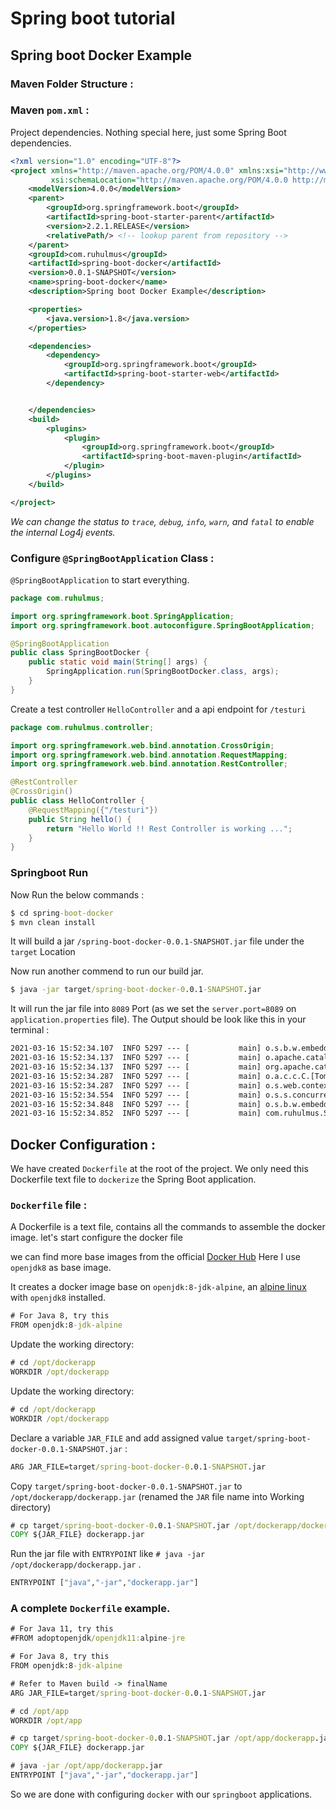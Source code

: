 # Spring boot tutorial

## Spring boot Docker Example

### Maven Folder Structure :


### Maven `pom.xml` :
Project dependencies. Nothing special here, just some Spring Boot dependencies.

```xml
<?xml version="1.0" encoding="UTF-8"?>
<project xmlns="http://maven.apache.org/POM/4.0.0" xmlns:xsi="http://www.w3.org/2001/XMLSchema-instance"
         xsi:schemaLocation="http://maven.apache.org/POM/4.0.0 http://maven.apache.org/xsd/maven-4.0.0.xsd">
    <modelVersion>4.0.0</modelVersion>
    <parent>
        <groupId>org.springframework.boot</groupId>
        <artifactId>spring-boot-starter-parent</artifactId>
        <version>2.2.1.RELEASE</version>
        <relativePath/> <!-- lookup parent from repository -->
    </parent>
    <groupId>com.ruhulmus</groupId>
    <artifactId>spring-boot-docker</artifactId>
    <version>0.0.1-SNAPSHOT</version>
    <name>spring-boot-docker</name>
    <description>Spring boot Docker Example</description>

    <properties>
        <java.version>1.8</java.version>
    </properties>

    <dependencies>
        <dependency>
            <groupId>org.springframework.boot</groupId>
            <artifactId>spring-boot-starter-web</artifactId>
        </dependency>


    </dependencies>
    <build>
        <plugins>
            <plugin>
                <groupId>org.springframework.boot</groupId>
                <artifactId>spring-boot-maven-plugin</artifactId>
            </plugin>
        </plugins>
    </build>

</project>
```
 
*We can change the status to `trace`, `debug`, `info`, `warn`,  and `fatal` to enable the internal Log4j events.*

### Configure `@SpringBootApplication` Class :
`@SpringBootApplication` to start everything.

```java
package com.ruhulmus;

import org.springframework.boot.SpringApplication;
import org.springframework.boot.autoconfigure.SpringBootApplication;

@SpringBootApplication
public class SpringBootDocker {
    public static void main(String[] args) {
        SpringApplication.run(SpringBootDocker.class, args);
    }
}
```

Create a test controller `HelloController` and a api endpoint for `/testuri` 

```java
package com.ruhulmus.controller;

import org.springframework.web.bind.annotation.CrossOrigin;
import org.springframework.web.bind.annotation.RequestMapping;
import org.springframework.web.bind.annotation.RestController;

@RestController
@CrossOrigin()
public class HelloController {
    @RequestMapping({"/testuri"})
    public String hello() {
        return "Hello World !! Rest Controller is working ...";
    }
}
```

### **Springboot Run**
Now Run the below commands :

```cmd
$ cd spring-boot-docker
$ mvn clean install
```
It will build a jar `/spring-boot-docker-0.0.1-SNAPSHOT.jar` file under the `target` Location

Now run another commend to run our build jar.
```cmd
$ java -jar target/spring-boot-docker-0.0.1-SNAPSHOT.jar
```
It will run the jar file into `8089` Port (as we set the `server.port=8089` on `application.properties` file). The Output should be look like this in your terminal :
```cmd
2021-03-16 15:52:34.107  INFO 5297 --- [           main] o.s.b.w.embedded.tomcat.TomcatWebServer  : Tomcat initialized with port(s): 8089 (http)
2021-03-16 15:52:34.137  INFO 5297 --- [           main] o.apache.catalina.core.StandardService   : Starting service [Tomcat]
2021-03-16 15:52:34.137  INFO 5297 --- [           main] org.apache.catalina.core.StandardEngine  : Starting Servlet engine: [Apache Tomcat/9.0.27]
2021-03-16 15:52:34.287  INFO 5297 --- [           main] o.a.c.c.C.[Tomcat].[localhost].[/]       : Initializing Spring embedded WebApplicationContext
2021-03-16 15:52:34.287  INFO 5297 --- [           main] o.s.web.context.ContextLoader            : Root WebApplicationContext: initialization completed in 1907 ms
2021-03-16 15:52:34.554  INFO 5297 --- [           main] o.s.s.concurrent.ThreadPoolTaskExecutor  : Initializing ExecutorService 'applicationTaskExecutor'
2021-03-16 15:52:34.848  INFO 5297 --- [           main] o.s.b.w.embedded.tomcat.TomcatWebServer  : Tomcat started on port(s): 8089 (http) with context path ''
2021-03-16 15:52:34.852  INFO 5297 --- [           main] com.ruhulmus.SpringBootDocker            : Started SpringBootDocker in 4.027 seconds (JVM running for 5.352)
```


## Docker Configuration :
We have created `Dockerfile` at the root of the project.
We only need this Dockerfile text file to `dockerize` the Spring Boot application.

### `Dockerfile` file :
A Dockerfile is a text file, contains all the commands to assemble the docker image. let's start configure the docker file
 
we can find more base images from the official [Docker Hub](https://hub.docker.com/u/adoptopenjdk)
Here I use `openjdk8` as base image.

It creates a docker image base on `openjdk:8-jdk-alpine`, an [alpine linux](https://alpinelinux.org/) with `openjdk8` installed.

```cmd
# For Java 8, try this
FROM openjdk:8-jdk-alpine
```
Update the working directory:
```cmd
# cd /opt/dockerapp
WORKDIR /opt/dockerapp
```
Update the working directory:
```cmd
# cd /opt/dockerapp
WORKDIR /opt/dockerapp
```
Declare a variable `JAR_FILE` and add assigned value `target/spring-boot-docker-0.0.1-SNAPSHOT.jar` :
```cmd
ARG JAR_FILE=target/spring-boot-docker-0.0.1-SNAPSHOT.jar
```
Copy `target/spring-boot-docker-0.0.1-SNAPSHOT.jar` to `/opt/dockerapp/dockerapp.jar` (renamed the `JAR` file name into Working directory)
```cmd
# cp target/spring-boot-docker-0.0.1-SNAPSHOT.jar /opt/dockerapp/dockerapp.jar
COPY ${JAR_FILE} dockerapp.jar
```
Run the jar file with `ENTRYPOINT` like `# java -jar /opt/dockerapp/dockerapp.jar` .

```cmd
ENTRYPOINT ["java","-jar","dockerapp.jar"]
```

### A complete `Dockerfile` example.

```cmd
# For Java 11, try this
#FROM adoptopenjdk/openjdk11:alpine-jre

# For Java 8, try this
FROM openjdk:8-jdk-alpine

# Refer to Maven build -> finalName
ARG JAR_FILE=target/spring-boot-docker-0.0.1-SNAPSHOT.jar

# cd /opt/app
WORKDIR /opt/app

# cp target/spring-boot-docker-0.0.1-SNAPSHOT.jar /opt/app/dockerapp.jar
COPY ${JAR_FILE} dockerapp.jar

# java -jar /opt/app/dockerapp.jar
ENTRYPOINT ["java","-jar","dockerapp.jar"]
```


So we are done with configuring `docker` with our `springboot` applications.